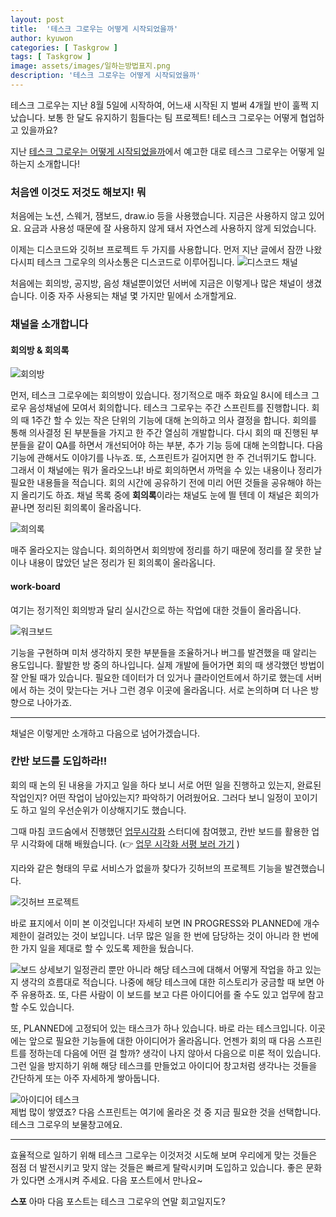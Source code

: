 ```yaml
---
layout: post
title:  '테스크 그로우는 어떻게 시작되었을까'
author: kyuwon
categories: [ Taskgrow ]
tags: [ Taskgrow ]
image: assets/images/일하는방법표지.png
description: '테스크 그로우는 어떻게 시작되었을까'
---
```



테스크 그로우는 지난 8월 5일에 시작하여, 어느새 시작된 지 벌써 4개월 반이 훌쩍 지났습니다. 보통 한 달도 유지하기 힘들다는 팀 프로젝트! 테스크 그로우는 어떻게 협업하고 있을까요?

지난 [테스크 그로우는 어떻게 시작되었을까](https://growth-ring.github.io/%ED%85%8C%EC%8A%A4%ED%81%AC-%EA%B7%B8%EB%A1%9C%EC%9A%B0%EB%8A%94-%EC%96%B4%EB%96%BB%EA%B2%8C-%EC%8B%9C%EC%9E%91%EB%90%98%EC%97%88%EC%9D%84%EA%B9%8C/)에서 예고한 대로 테스크 그로우는 어떻게 일하는지 소개합니다! 

### 처음엔 이것도 저것도 해보지! 뭐 

처음에는 노션, 스웨거, 잼보드, draw.io 등을 사용했습니다. 지금은 사용하지 않고 있어요. 
요금과 사용성 때문에 잘 사용하지 않게 돼서 자연스레 사용하지 않게 되었습니다. 

이제는 디스코드와 깃허브 프로젝트 두 가지를 사용합니다. 
먼저 지난 글에서 잠깐 나왔다시피 테스크 그로우의 의사소통은 디스코드로 이루어집니다. 
![디스코드 채널](/assets/images/일하는방법1.png)

처음에는 회의방, 공지방, 음성 채널뿐이었던 서버에 지금은 이렇게나 많은 채널이 생겼습니다. 이중 자주 사용되는 채널 몇 가지만 밑에서 소개할게요. 

### 채널을 소개합니다

#### 회의방 & 회의록

![회의방](/assets/images/일하는방법2.png)

먼저, 테스크 그로우에는 회의방이 있습니다. 정기적으로 매주 화요일 8시에 테스크 그로우 음성채널에 모여서 회의합니다. 테스크 그로우는 주간 스프린트를 진행합니다. 회의 때 1주간 할 수 있는 작은 단위의 기능에 대해 논의하고 의사 결정을 합니다. 회의를 통해 의사결정 된 부분들을 가지고 한 주간 열심히 개발합니다. 다시 회의 때 진행된 부분들을 같이 QA를 하면서 개선되어야 하는 부분, 추가 기능 등에 대해 논의합니다. 다음 기능에 관해서도 이야기를 나누죠. 또, 스프린트가 길어지면 한 주 건너뛰기도 합니다. 그래서 이 채널에는 뭐가 올라오느냐! 바로 회의하면서 까먹을 수 있는 내용이나 정리가 필요한 내용들을 적습니다. 회의 시간에 공유하기 전에 미리 어떤 것들을 공유해야 하는지 올리기도 하죠. 채널 목록 중에 **회의록**이라는 채널도 눈에 띌 텐데 이 채널은 회의가 끝나면 정리된 회의록이 올라옵니다.

![희의록](/assets/images/일하는방법3.png)

매주 올라오지는 않습니다. 회의하면서 회의방에 정리를 하기 때문에 정리를 잘 못한 날이나 내용이 많았던 날은 정리가 된 회의록이 올라옵니다. 

#### work-board

여기는 정기적인 회의방과 달리 실시간으로 하는 작업에 대한 것들이 올라옵니다. 

![워크보드](/assets/images/일하는방법4.png)

기능을 구현하며 미처 생각하지 못한 부분들을 조율하거나 버그를 발견했을 때 알리는 용도입니다. 활발한 방 중의 하나입니다. 실제 개발에 들어가면 회의 때 생각했던 방법이 잘 안될 때가 있습니다. 필요한 데이터가 더 있거나 클라이언트에서 하기로 했는데 서버에서 하는 것이 맞는다는 거나 그런 경우 이곳에 올라옵니다. 서로 논의하며 더 나은 방향으로 나아가죠. 

***

채널은 이렇게만 소개하고 다음으로 넘어가겠습니다. 

### 칸반 보드를 도입하라!! 

회의 때 논의 된 내용을 가지고 일을 하다 보니 서로 어떤 일을 진행하고 있는지, 완료된 작업인지? 어떤 작업이 남아있는지? 파악하기 어려웠어요. 그러다 보니 일정이 꼬이기도 하고 일의 우선순위가 이상해지기도 했습니다. 

그때 마침 코드숨에서 진행했던 [업무시각화](https://www.codesoom.com/courses/soomtudy/making-work-visible) 스터디에 참여했고, 칸반 보드를 활용한 업무 시각화에 대해 배웠습니다. 
(👉 [업무 시각화 서평 보러 가기](https://kyuwon53.github.io/%EC%84%9C%ED%8F%89/2023-10-04-%EC%97%85%EB%AC%B4-%EC%8B%9C%EA%B0%81%ED%99%94-%EC%84%9C%ED%8F%89.html) )

지라와 같은 형태의 무료 서비스가 없을까 찾다가 깃허브의 프로젝트 기능을 발견했습니다. 

![깃허브 프로젝트](/assets/images/일하는방법표지.png)

바로 표지에서 이미 본 이것입니다! 자세히 보면 IN PROGRESS와 PLANNED에 개수 제한이 걸려있는 것이 보입니다. 
너무 많은 일을 한 번에 담당하는 것이 아니라 한 번에 한 가지 일을 제대로 할 수 있도록 제한을 뒀습니다. 

![보드 상세보기](/assets/images/일하는방법5.png)
일정관리 뿐만 아니라 해당 테스크에 대해서 어떻게 작업을 하고 있는지 생각의 흐름대로 적습니다. 나중에 해당 테스크에 대한 히스토리가 궁금할 때 보면 아주 유용하죠. 또, 다른 사람이 이 보드를 보고 다른 아이디어를 줄 수도 있고 업무에 참고할 수도 있습니다. 

또, PLANNED에 고정되어 있는 태스크가 하나 있습니다. 바로  라는 테스크입니다. 이곳에는 앞으로 필요한 기능들에 대한 아이디어가 올라옵니다. 언젠가 회의 때 다음 스프린트를 정하는데 다음에 어떤 걸 할까? 생각이 나지 않아서 다음으로 미룬 적이 있습니다. 그런 일을 방지하기 위해 해당 테스크를 만들었고 아이디어 창고처럼 생각나는 것들을 간단하게 또는 아주 자세하게 쌓아둡니다. 

![아이디어 테스크](/assets/images/일하는방법6.png)   
제법 많이 쌓였죠? 다음 스프린트는 여기에 올라온 것 중 지금 필요한 것을 선택합니다. 테스크 그로우의 보물창고에요. 

***

효율적으로 일하기 위해 테스크 그로우는 이것저것 시도해 보며 우리에게 맞는 것들은 점점 더 발전시키고 맞지 않는 것들은 빠르게 탈락시키며 도입하고 있습니다. 좋은 문화가 있다면 소개시켜 주세요. 다음 포스트에서 만나요~ 

**스포** 아마 다음 포스트는 테스크 그로우의 연말 회고일지도? 
